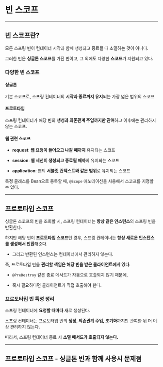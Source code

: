 # 빈 스코프

---

## 빈 스코프란?

모든 스프링 빈이 컨테이너 시작과 함께 생성되고 종료될 때 소멸하는 것이 아니다.

그러한 빈은 **싱글톤 스코프**를 가진 빈이고, 그 외에도 다양한 **스코프**가 지원되고 있다.

### 다양한 빈 스코프

#### 싱글톤

기본 스코프로, 스프링 컨테이너의 **시작과 종료까지 유지**되는 가장 넓은 범위의 스코프

#### 프로토타입

스프링 컨테이너가 해당 빈의 **생성과 의존관계 주입까지만 관여**하고 이후에는 관리하지 않는 스코프.

#### 웹 관련 스코프

- **request**: **웹 요청이 들어오고 나갈 때까지** 유지되는 스코프

- **session**: **웹 세션이 생성되고 종료될 때까지** 유지되는 스코프

- **application**: 웹의 **서블릿 컨텍스트와 같은 범위**로 유지되는 스코프

특정 클래스를 Bean으로 등록할 때, `@Scope` 애노테이션을 사용해서 스코프를 지정할 수 있다.

---

## 프로토타입 스코프

싱글톤 스코프의 빈을 조회할 시, 스프링 컨테이너는 **항상 같은 인스턴스**의 스프링 빈을 반환한다.

하지만 해당 빈이 **프로토타입 스코프**인 경우, 스프링 컨테이너는 **항상 새로운 인스턴스를 생성해서 반환**해준다.

- 그리고 반환된 인스턴스는 컨테이너에서 관리하지 않는다.

즉, 프로토타입 빈을 **관리할 책임은 해당 빈을 받은 클라이언트에게 있다**.

- `@PreDestroy` 같은 종료 메서드가 자동으로 호출되지 않기 때문에,

- 혹시 필요하다면 클라이언트가 직접 호출해야 한다.

### 프로토타입 빈 특정 정리

스프링 컨테이너에 **요청할 때마다** 새로 생성된다.

스프링 컨테이너는 프로토타입 빈의 **생성, 의존관계 주입, 초기화**까지만 관여한 뒤 더 이상 관리하지 않는다.

따라서, 스프링 컨테이너 종료 시 **소멸 메서드가 호출되지 않는다.**

---

## 프로토타입 스코프 - 싱글톤 빈과 함께 사용시 문제점


